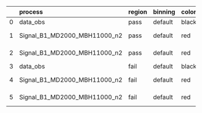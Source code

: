 |    | process                      | region   | binning   | color   | process_type   |   scale | variation   | source_filename                                                           | source_histname   | alias                            | title     |   combine_idx |     lnN |   shapes | syst_type   |   direction |   variation_alias |
|---:|:-----------------------------|:---------|:----------|:--------|:---------------|--------:|:------------|:--------------------------------------------------------------------------|:------------------|:---------------------------------|:----------|--------------:|--------:|---------:|:------------|------------:|------------------:|
|  0 | data_obs                     | pass     | default   | black   | DATA           |       1 | nominal     | ./histograms_for_2DAlphabet_v13//BH_Data_train_B1_MD2000_MBH11000_n2.root | hpass             | Data_train_B1_MD2000_MBH11000_n2 | Data      |           nan | nan     |      nan | nan         |         nan |               nan |
|  1 | Signal_B1_MD2000_MBH11000_n2 | pass     | default   | red     | SIGNAL         |       1 | lumi        | ./histograms_for_2DAlphabet_v13//BH_Signal_B1_MD2000_MBH11000_n2.root     | hpass             | Signal_B1_MD2000_MBH11000_n2     | BH signal |           nan |   1.016 |      nan | lnN         |         nan |               nan |
|  2 | Signal_B1_MD2000_MBH11000_n2 | pass     | default   | red     | SIGNAL         |       1 | nominal     | ./histograms_for_2DAlphabet_v13//BH_Signal_B1_MD2000_MBH11000_n2.root     | hpass             | Signal_B1_MD2000_MBH11000_n2     | BH signal |           nan | nan     |      nan | nan         |         nan |               nan |
|  3 | data_obs                     | fail     | default   | black   | DATA           |       1 | nominal     | ./histograms_for_2DAlphabet_v13//BH_Data_train_B1_MD2000_MBH11000_n2.root | hfail             | Data_train_B1_MD2000_MBH11000_n2 | Data      |           nan | nan     |      nan | nan         |         nan |               nan |
|  4 | Signal_B1_MD2000_MBH11000_n2 | fail     | default   | red     | SIGNAL         |       1 | lumi        | ./histograms_for_2DAlphabet_v13//BH_Signal_B1_MD2000_MBH11000_n2.root     | hfail             | Signal_B1_MD2000_MBH11000_n2     | BH signal |           nan |   1.016 |      nan | lnN         |         nan |               nan |
|  5 | Signal_B1_MD2000_MBH11000_n2 | fail     | default   | red     | SIGNAL         |       1 | nominal     | ./histograms_for_2DAlphabet_v13//BH_Signal_B1_MD2000_MBH11000_n2.root     | hfail             | Signal_B1_MD2000_MBH11000_n2     | BH signal |           nan | nan     |      nan | nan         |         nan |               nan |